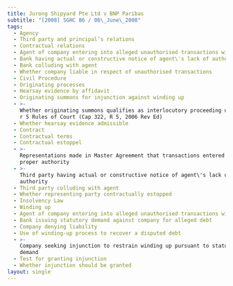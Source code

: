```yaml
---
title: Jurong Shipyard Pte Ltd v BNP Paribas
subtitle: "[2008] SGHC 86 / 06\_June\_2008"
tags:
  - Agency
  - Third party and principal’s relations
  - Contractual relations
  - Agent of company entering into alleged unauthorised transactions with bank
  - Bank having actual or constructive notice of agent\'s lack of authority
  - Bank colluding with agent
  - Whether company liable in respect of unauthorised transactions
  - Civil Procedure
  - Originating processes
  - Hearsay evidence by affidavit
  - Originating summons for injunction against winding up
  - >-
    Whether originating summons qualifies as interlocutory proceeding under O 41
    r 5 Rules of Court (Cap 322, R 5, 2006 Rev Ed)
  - Whether hearsay evidence admissible
  - Contract
  - Contractual terms
  - Contractual estoppel
  - >-
    Representations made in Master Agreement that transactions entered into with
    proper authority
  - >-
    Third party having actual or constructive notice of agent\'s lack of
    authority
  - Third party colluding with agent
  - Whether representing party contractually estopped
  - Insolvency Law
  - Winding up
  - Agent of company entering into alleged unauthorised transactions with bank
  - Bank issuing statutory demand against company for alleged debt
  - Company denying liability
  - Use of winding-up process to recover a disputed debt
  - >-
    Company seeking injunction to restrain winding up pursuant to statutory
    demand
  - Test for granting injunction
  - Whether injunction should be granted
layout: single
---
```



